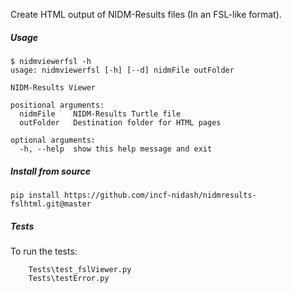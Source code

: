 Create HTML output of NIDM-Results files (In an FSL-like format).

##### Usage

```
$ nidmviewerfsl -h
usage: nidmviewerfsl [-h] [--d] nidmFile outFolder

NIDM-Results Viewer

positional arguments:
  nidmFile    NIDM-Results Turtle file
  outFolder   Destination folder for HTML pages

optional arguments:
  -h, --help  show this help message and exit
```

##### Install from source
```
pip install https://github.com/incf-nidash/nidmresults-fslhtml.git@master
```

##### Tests
To run the tests:
```
	Tests\test_fslViewer.py
	Tests\testError.py
```

